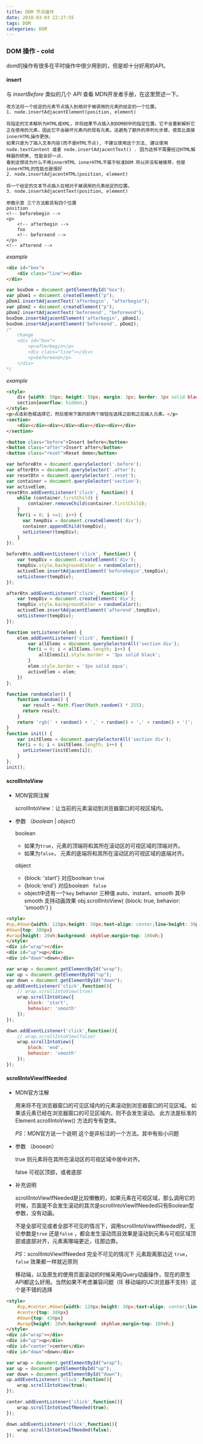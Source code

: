 ```yaml
---
title: DOM 节点操作
date: 2018-03-03 22:27:55
tags: DOM
categories: DOM
---
```


### DOM 操作 - cold

dom的操作有很多在平时操作中很少用到的，但是却十分好用的API。

#### insert

与 *insertBefore* 类似的几个 *API* 查看 MDN开发者手册，在这里赘述一下。

```
改方法将一个给定的元素节点插入到相对于被调用的元素的给定的一个位置。
1. node.insertAdjacentElement(position, element)

将指定的文本解析为HTML或XML，并将结果节点插入到DOM树中的指定位置。它不会重新解析它正在使用的元素，因此它不会破坏元素内的现有元素。这避免了额外的序列化步骤，使其比直接innerHTML操作更快。
如果只是为了插入文本内容(而不是HTML节点), 不建议使用这个方法, 建议使用node.textContent 或者 node.insertAdjacentText() . 因为这样不需要经过HTML解释器的转换, 性能会好一点.
看到这想说为什么不用innerHTML innerHTML不属于标准DOM 所以并没有被推荐，但是innerHTML的性能也是很好
2. node.insertAdjacentHTML(position, element)

将一个给定的文本节点插入在相对于被调用的元素给定的位置。
3. node.insertAdjacentText(position, element)

参数示意 三个方法都具有四个位置
position
<!-- beforebegin -->
<p>
    <!-- afterbegin -->
    foo
    <!-- beforeend -->
</p>
<!-- afterend -->
```

*example*

```html
<div id="box">
    <div class="line"></div>
</div>
```

```js
var boxDom = document.getElementById("box");
var pDom1 = document.createElement("p");
pDom1.insertAdjacentText('afterbegin', "afterbegin");
var pDom2 = document.createElement("p");
pDom2.insertAdjacentText('beforeend', "beforeend");
boxDom.insertAdjacentElement('afterbegin', pDom1);
boxDom.insertAdjacentElement('beforeend', pDom2);
/*
	change
	<div id="box">
        <p>afterbegin</p>
        <div class="line"></div>
        <p>beforeend</p>
    </div>
*/
```

*example*

```html
<style>
	div {width: 50px; height: 50px; margin: 3px; border: 3px solid black; display: inline-block; background-color: red; float: left}
    section{overflow: hidden;}
</style>
<p>点击彩色框选择它，然后使用下面的前两个按钮在选择之前和之后插入元素。</p>
<section>
    <div></div><div></div><div></div><div></div>
</section>

<button class="before">Insert before</button>
<button class="after">Insert after</button>
<button class="reset">Reset demo</button>
```

```js
var beforeBtn = document.querySelector('.before');
var afterBtn = document.querySelector('.after');
var resetBtn = document.querySelector('.reset');
var container = document.querySelector('section');
var activeElem;
resetBtn.addEventListener('click', function() {
    while (container.firstChild) {
        container.removeChild(container.firstChild);
    }
    for(i = 0; i <=3; i++) {
      var tempDiv = document.createElement('div');
      container.appendChild(tempDiv);
      setListener(tempDiv);
    }
});

beforeBtn.addEventListener('click', function() {
    var tempDiv = document.createElement('div');
    tempDiv.style.backgroundColor = randomColor();
    activeElem.insertAdjacentElement('beforebegin',tempDiv);
    setListener(tempDiv);
});

afterBtn.addEventListener('click', function() {
    var tempDiv = document.createElement('div');
    tempDiv.style.backgroundColor = randomColor();
    activeElem.insertAdjacentElement('afterend',tempDiv);
    setListener(tempDiv);
});

function setListener(elem) {
    elem.addEventListener('click', function() {
        var allElems = document.querySelectorAll('section div');
        for(i = 0; i < allElems.length; i++) {
            allElems[i].style.border = '3px solid black';
        }
        elem.style.border = '3px solid aqua';
        activeElem = elem;
    })
};

function randomColor() {
    function random() {
      var result = Math.floor(Math.random() * 255);
      return result;
    }
    return 'rgb(' + random() + ',' + random() + ',' + random() + ')';
}
function init() {
    var initElems = document.querySelectorAll('section div');
    for(i = 0; i < initElems.length; i++) {
      setListener(initElems[i]);
    }
};
init();
```



#### scrollIntoView

- MDN官网注解

  scrollIntoView：让当前的元素滚动到浏览器窗口的可视区域内。

- 参数 （$boolean$ | $object$）

  boolean

  * 如果为`true`，元素的顶端将和其所在滚动区的可视区域的顶端对齐。
  * 如果为`false`， 元素的底端将和其所在滚动区的可视区域的底端对齐。

  object 

  * {block: 'start'} 对应boolean `true`
  * {block:'end'} 对应boolean ` false`
  * object中还有一个`key` behavior 三种值 auto、instant、smooth 其中 smooth 支持动画效果 obj.scrollIntoView( {block: true, behavior: 'smooth'} )

```html
<style>
#up,#down{width: 120px;height: 30px;text-align: center;line-height: 30px;position: fixed;right: 10px;top: 330px;background: red;color: #fff;}
#down{top: 380px}
#wrap{height: 20vh;background: skyblue;margin-top: 100vh;}
</style>
<div id="wrap"></div>
<div id="up">up</div>
<div id="down">down</div>
```

```js
var wrap = document.getElementById("wrap");
var up = document.getElementById("up");
var down = document.getElementById("down");
up.addEventListener('click',function(){
    // wrap.scrollIntoView(true)
    wrap.scrollIntoView({
        block: 'start',
        behavior: 'smooth'
    });
});

down.addEventListener('click',function(){
    // wrap.scrollIntoView(false)
    wrap.scrollIntoView({
        block: 'end',
        behavior: 'smooth'
    });
});
```

 ####  scrollIntoViewIfNeeded

- MDN官方注解

  用来将不在浏览器窗口的可见区域内的元素滚动到浏览器窗口的可见区域。 如果该元素已经在浏览器窗口的可见区域内，则不会发生滚动。 此方法是标准的 Element.scrollIntoView() 方法的专有变体。

  $PS$：MDN官方说一个说明 这个是非标注的一个方法。其中有些小问题

- 参数 （$booean$）

  true   则元素将在其所在滚动区的可视区域中居中对齐。

  false   可视区顶部，或者底部

- 补充说明

  scrollIntoViewIfNeeded是比较懒散的，如果元素在可视区域，那么调用它的时候，页面是不会发生滚动的其次是scrollIntoViewIfNeeded只有Boolean型参数，没有动画。

  不是全部可见或者全部不可见的情况下，调用scrollIntoViewIfNeeded时，无论参数是`true` 还是`false` ，都会发生滚动而且效果是滚动到元素与可视区域顶部或底部对齐，元素离哪端更近，往那边靠。

  $PS$：scrollIntoViewIfNeeded 完全不可见的情况下 元素距离那边近 `true`，`false` 效果都一样就近原则

  移动端，以及原生的使用页面滚动的时候采用jQuery动画操作，现在的原生API都这么好用。当然如果不考虑兼容问题（IE 移动端的UC浏览器不支持）这个是不错的选择

```html
<style>
    #up,#center,#down{width: 120px;height: 30px;text-align: center;line-height: 30px;position: fixed;right: 10px;top: 330px;background: red;color: #fff;}
    #center{top: 380px}
    #down{top: 430px}
    #wrap{height: 20vh;background: skyblue;margin-top: 100vh;}
</style>
<div id="wrap"></div>
<div id="up">up</div>
<div id="center">center</div>
<div id="down">down</div>
```

```js
var wrap = document.getElementById("wrap");
var up = document.getElementById("up");
var down = document.getElementById("down");
up.addEventListener('click',function(){
	wrap.scrollIntoView(true);
});

center.addEventListener('click',function(){
	wrap.scrollIntoViewIfNeeded(true);
});

down.addEventListener('click',function(){
	wrap.scrollIntoViewIfNeeded(false);
});
```

